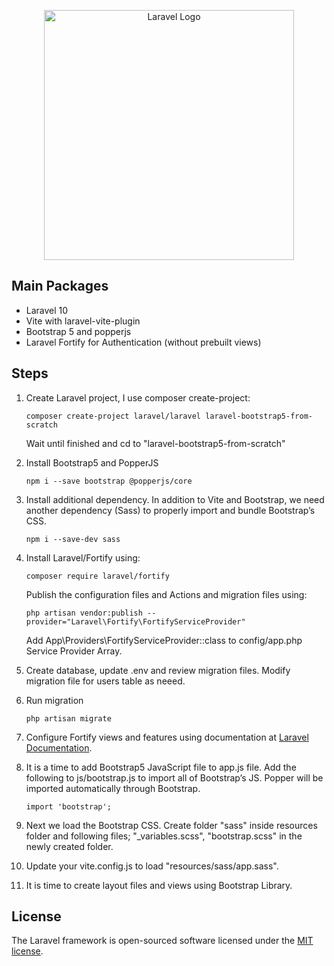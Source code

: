 <p align="center"><a href="https://laravel.com" target="_blank"><img src="https://raw.githubusercontent.com/laravel/art/master/logo-lockup/5%20SVG/2%20CMYK/1%20Full%20Color/laravel-logolockup-cmyk-red.svg" width="400" alt="Laravel Logo"></a></p>

## Main Packages
- Laravel 10
- Vite with laravel-vite-plugin
- Bootstrap 5 and popperjs
- Laravel Fortify for Authentication (without prebuilt views)
## Steps
1. Create Laravel project, I use composer create-project:

    ``
    composer create-project laravel/laravel laravel-bootstrap5-from-scratch
    ``
    
    Wait until finished and cd to "laravel-bootstrap5-from-scratch"
2. Install Bootstrap5 and PopperJS

    ``
    npm i --save bootstrap @popperjs/core
    ``
    
3. Install additional dependency. In addition to Vite and Bootstrap, we need another dependency (Sass) to properly import and bundle Bootstrap’s CSS.
    
    ``
    npm i --save-dev sass
    ``
    
5. Install Laravel/Fortify using:
   
   ``
   composer require laravel/fortify
   ``
   
   Publish the configuration files and Actions and migration files using:
   
   ``
   php artisan vendor:publish --provider="Laravel\Fortify\FortifyServiceProvider"
   ``
   
   Add App\Providers\FortifyServiceProvider::class to config/app.php Service Provider Array.
   
4. Create database, update .env and review migration files. Modify migration file for users table as neeed.
5. Run migration

   ``
   php artisan migrate
   ``
5. Configure Fortify views and features using documentation at [Laravel Documentation](https://laravel.com/docs/10.x/fortify).
6. It is a time to add Bootstrap5 JavaScript file to app.js file. Add the following to js/bootstrap.js to import all of Bootstrap’s JS. Popper will be imported automatically through Bootstrap.
   
   ``
   import 'bootstrap';
   ``
   
8. Next we load the Bootstrap CSS. Create folder "sass" inside resources folder and following files; "_variables.scss", "bootstrap.scss" in the newly created folder.
9. Update your vite.config.js to load "resources/sass/app.sass".
10. It is time to create layout files and views using Bootstrap Library.

## License

The Laravel framework is open-sourced software licensed under the [MIT license](https://opensource.org/licenses/MIT).
